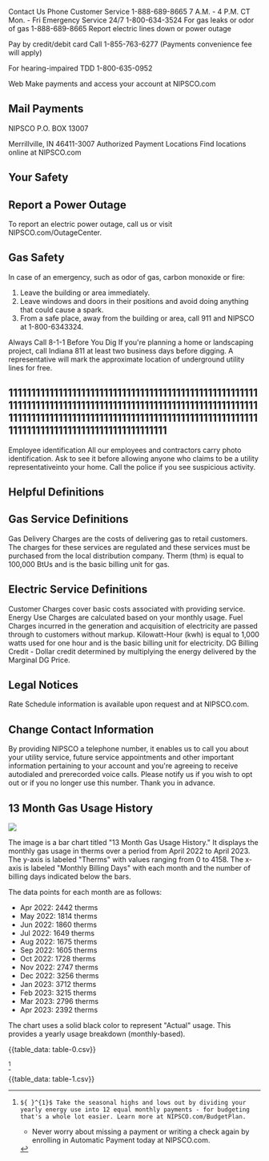 Contact Us
Phone
Customer Service
1-888-689-8665
7 A.M. - 4 P.M. CT Mon. - Fri
Emergency Service 24/7
1-800-634-3524
For gas leaks or odor of gas
1-888-689-8665
Report electric lines down or power outage

Pay by credit/debit card Call 1-855-763-6277 (Payments convenience fee will apply)

For hearing-impaired TDD
1-800-635-0952

Web
Make payments and access your account at NIPSCO.com

## Mail Payments

NIPSCO
P.O. BOX 13007

Merrillville, IN 46411-3007
Authorized Payment Locations Find locations online at NIPSCO.com

## Your Safety

## Report a Power Outage

To report an electric power outage, call us or visit NIPSCO.com/OutageCenter.

## Gas Safety

In case of an emergency, such as odor of gas, carbon monoxide or fire:

1. Leave the building or area immediately.
2. Leave windows and doors in their positions and avoid doing anything that could cause a spark.
3. From a safe place, away from the building or area, call 911 and NIPSCO at 1-800-6343324.

Always Call 8-1-1 Before You Dig
If you're planning a home or landscaping project, call Indiana 811 at least two business days before digging. A representative will mark the approximate location of underground utility lines for free.

## 11111111111111111111111111111111111111111111111111111111111111111111111111111111111111111111111111111111111111111111111111111111111111111111111111111111111111111111111111111111111111111111111111111111

Employee identification
All our employees and contractors carry photo identification. Ask to see it before allowing anyone who claims to be a utility representativeinto your home. Call the police if you see suspicious activity.

## Helpful Definitions

## Gas Service Definitions

Gas Delivery Charges are the costs of delivering gas to retail customers. The charges for these services are regulated and these services must be purchased from the local distribution company.
Therm (thm) is equal to 100,000 BtUs and is the basic billing unit for gas.

## Electric Service Definitions

Customer Charges cover basic costs associated with providing service.
Energy Use Charges are calculated based on your monthly usage. Fuel Charges incurred in the generation and acquisition of electricity are passed through to customers without markup.
Kilowatt-Hour (kwh) is equal to 1,000 watts used for one hour and is the basic billing unit for electricity.
DG Billing Credit - Dollar credit determined by multiplying the energy delivered by the Marginal DG Price.

## Legal Notices

Rate Schedule information is available upon request and at NIPSCO.com.

## Change Contact Information

By providing NIPSCO a telephone number, it enables us to call you about your utility service, future service appointments and other important information pertaining to your account and you're agreeing to receive autodialed and prerecorded voice calls. Please notify us if you wish to opt out or if you no longer use this number. Thank you in advance.

## 13 Month Gas Usage History

![](images/img-0.jpeg)

The image is a bar chart titled "13 Month Gas Usage History." It displays the monthly gas usage in therms over a period from April 2022 to April 2023. The y-axis is labeled "Therms" with values ranging from 0 to 4158. The x-axis is labeled "Monthly Billing Days" with each month and the number of billing days indicated below the bars.

The data points for each month are as follows:

- Apr 2022: 2442 therms
- May 2022: 1814 therms
- Jun 2022: 1860 therms
- Jul 2022: 1649 therms
- Aug 2022: 1675 therms
- Sep 2022: 1605 therms
- Oct 2022: 1728 therms
- Nov 2022: 2747 therms
- Dec 2022: 3256 therms
- Jan 2023: 3712 therms
- Feb 2023: 3215 therms
- Mar 2023: 2796 therms
- Apr 2023: 2392 therms

The chart uses a solid black color to represent "Actual" usage. This provides a yearly usage breakdown (monthly-based).

{{table_data: table-0.csv}}

[^0]
[^0]:    ${ }^{1}$ Take the seasonal highs and lows out by dividing your yearly energy use into 12 equal monthly payments - for budgeting that's a whole lot easier. Learn more at NIPSCO.com/BudgetPlan.

    - Never worry about missing a payment or writing a check again by enrolling in Automatic Payment today at NIPSCO.com.

{{table_data: table-1.csv}}
